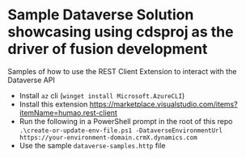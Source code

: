 # Sample Dataverse Solution showcasing using cdsproj as the driver of fusion development

Samples of how to use the REST Client Extension to interact with the Dataverse API

* Install `az` cli (`winget install Microsoft.AzureCLI`)
* Install this extension https://marketplace.visualstudio.com/items?itemName=humao.rest-client
* Run the following in a PowerShell prompt in the root of this repo `.\create-or-update-env-file.ps1 -DataverseEnvironmentUrl https://your-environment-domain.crmX.dynamics.com`
* Use the sample `dataverse-samples.http` file